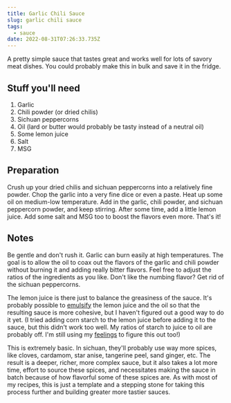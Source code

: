 ```yaml
---
title: Garlic Chili Sauce
slug: garlic chili sauce
tags:
  - sauce
date: 2022-08-31T07:26:33.735Z
---
```

A pretty simple sauce that tastes great and works well for lots of savory meat dishes. You could probably make this in bulk and save it in the fridge.

## Stuff you'll need

1. Garlic
1. Chili powder (or dried chilis)
1. Sichuan peppercorns
1. Oil (lard or butter would probably be tasty instead of a neutral oil)
1. Some lemon juice
1. Salt
1. MSG

## Preparation

Crush up your dried chilis and sichuan peppercorns into a relatively fine powder. Chop the garlic into a very fine dice or even a paste. Heat up some oil on medium-low temperature. Add in the garlic, chili powder, and sichuan peppercorn powder, and keep stirring. After some time, add a little lemon juice. Add some salt and MSG too to boost the flavors even more. That's it!

## Notes

Be gentle and don't rush it. Garlic can burn easily at high temperatures. The goal is to allow the oil to coax out the flavors of the garlic and chili powder without burning it and adding really bitter flavors. Feel free to adjust the ratios of the ingredients as you like. Don't like the numbing flavor? Get rid of the sichuan peppercorns.

The lemon juice is there just to balance the greasiness of the sauce. It's probably possible to [emulsify](/techniques/emulsification) the lemon juice and the oil so that the resulting sauce is more cohesive, but I haven't figured out a good way to do it yet. (I tried adding corn starch to the lemon juice before adding it to the sauce, but this didn't work too well. My ratios of starch to juice to oil are probably off. I'm still using my [feelings](/principles/cooking-with-feelings) to figure this out too!)

This is extremely basic. In sichuan, they'll probably use way more spices, like cloves, cardamom, star anise, tangerine peel, sand ginger, etc. The result is a deeper, richer, more complex sauce, but it also takes a lot more time, effort to source these spices, and necessitates making the sauce in batch because of how flavorful some of these spices are. As with most of my recipes, this is just a template and a stepping stone for taking this process further and building greater more tastier sauces.